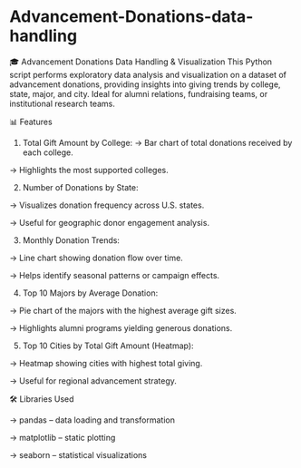 # Advancement-Donations-data-handling
🎓 Advancement Donations Data Handling & Visualization
This Python script performs exploratory data analysis and visualization on a dataset of advancement donations, providing insights into giving trends by college, state, major, and city. Ideal for alumni relations, fundraising teams, or institutional research teams.

📊 Features
1. Total Gift Amount by College:
→ Bar chart of total donations received by each college.

→ Highlights the most supported colleges.

2. Number of Donations by State:

→ Visualizes donation frequency across U.S. states.

→ Useful for geographic donor engagement analysis.

3. Monthly Donation Trends:

→ Line chart showing donation flow over time.

→ Helps identify seasonal patterns or campaign effects.

4. Top 10 Majors by Average Donation:

→ Pie chart of the majors with the highest average gift sizes.

→ Highlights alumni programs yielding generous donations.

5. Top 10 Cities by Total Gift Amount (Heatmap):

→ Heatmap showing cities with highest total giving.

→ Useful for regional advancement strategy.

🛠️ Libraries Used

→ pandas – data loading and transformation

→ matplotlib – static plotting

→ seaborn – statistical visualizations
